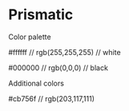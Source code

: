 # Prismatic

Color palette 

#ffffff // rgb(255,255,255) // white

#000000 // rgb(0,0,0) // black 

Additional colors

#cb756f // rgb(203,117,111)

